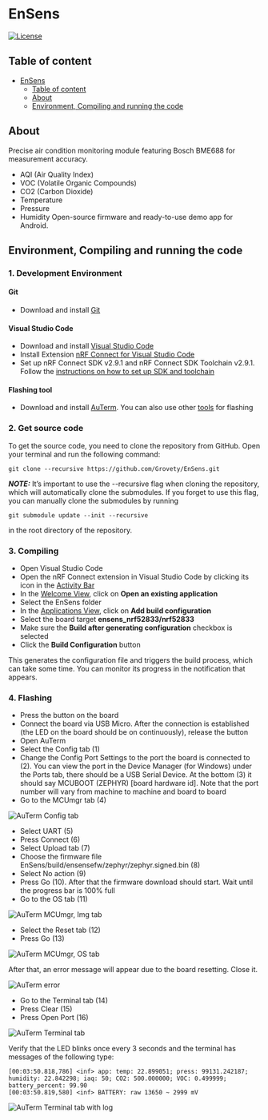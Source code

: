 # EnSens

[![License](https://img.shields.io/badge/License-GPL%203.0-blue.svg)](https://opensource.org/licenses/Apache-2.0)

## Table of content

- [EnSens](#ensens)
  - [Table of content](#table-of-content)
  - [About](#about)
  - [Environment, Compiling and running the code](#environment-compiling-and-running-the-code)

## About
Precise air condition monitoring module featuring Bosch BME688 for measurement accuracy.

- AQI (Air Quality Index)
- VOC (Volatile Organic Compounds)
- CO2 (Carbon Dioxide)
- Temperature
- Pressure
- Humidity
Open-source firmware and ready-to-use demo app for Android.

## Environment, Compiling and running the code
### 1. Development Environment
#### Git
- Download and install [Git](https://git-scm.com/downloads)

#### Visual Studio Code
- Download and install [Visual Studio Code](https://code.visualstudio.com/)
- Install Extension [nRF Connect for Visual Studio Code](https://marketplace.visualstudio.com/items?itemName=nordic-semiconductor.nrf-connect)
- Set up nRF Connect SDK v2.9.1 and nRF Connect SDK Toolchain v2.9.1. Follow the [instructions on how to set up SDK and toolchain](https://docs.nordicsemi.com/bundle/nrf-connect-vscode/page/get_started/quick_setup.html)

#### Flashing tool
- Download and install [AuTerm](https://github.com/thedjnK/AuTerm/releases/tag/v0.35a-pre). You can also use other [tools](https://docs.zephyrproject.org/latest/services/device_mgmt/mcumgr.html#tools-libraries) for flashing

### 2. Get source code
To get the source code, you need to clone the repository from GitHub. Open your terminal and run the following command:

```console
git clone --recursive https://github.com/Grovety/EnSens.git
```

**_NOTE:_**
It’s important to use the --recursive flag when cloning the repository, which will automatically clone the submodules. If you forget to use this flag, you can manually clone the submodules by running
```console
git submodule update --init --recursive
```
in the root directory of the repository.

### 3. Compiling
- Open Visual Studio Code
- Open the nRF Connect extension in Visual Studio Code by clicking its icon in the [Activity Bar](https://docs.nordicsemi.com/bundle/nrf-connect-vscode/page/reference/ui_overview.html)
- In the [Welcome View](https://docs.nordicsemi.com/bundle/nrf-connect-vscode/page/reference/ui_sidebar_welcome.html), click on **Open an existing application**
- Select the EnSens folder
- In the [Applications View](https://docs.nordicsemi.com/bundle/nrf-connect-vscode/page/reference/ui_sidebar_applications.html), click on **Add build configuration**
- Select the board target **ensens_nrf52833/nrf52833**
- Make sure the **Build after generating configuration** checkbox is selected
- Click the **Build Configuration** button

This generates the configuration file and triggers the build process, which can take some time. You can monitor its progress in the notification that appears.

### 4. Flashing
- Press the button on the board
- Connect the board via USB Micro. After the connection is established (the LED on the board should be on continuously), release the button
- Open AuTerm
- Select the Config tab (1)
- Change the Config Port Settings to the port the board is connected to (2). You can view the port in the Device Manager (for Windows) under the Ports tab, there should be a USB Serial Device. At the bottom (3) it should say MCUBOOT (ZEPHYR) [board hardware id]. Note that the port number will vary from machine to machine and board to board
- Go to the MCUmgr tab (4)

![AuTerm Config tab](docs/images/AuTerm_Config_tab.png?raw=true)

- Select UART (5)
- Press Connect (6)
- Select Upload tab (7)
- Choose the firmware file EnSens/build/ensensefw/zephyr/zephyr.signed.bin (8)
- Select No action (9)
- Press Go (10). After that the firmware download should start. Wait until the progress bar is 100% full
- Go to the OS tab (11)

![AuTerm MCUmgr, Img tab](docs/images/AuTerm_MCUmgr_Img_tab.png?raw=true)

- Select the Reset tab (12)
- Press Go (13)

![AuTerm MCUmgr, OS tab](docs/images/AuTerm_MCUmgr_OS_tab.png?raw=true)

After that, an error message will appear due to the board resetting. Close it.

![AuTerm error](docs/images/AuTerm_error.png?raw=true)

- Go to the Terminal tab (14)
- Press Clear (15)
- Press Open Port (16)

![AuTerm Terminal tab](docs/images/AuTerm_Terminal_tab.png?raw=true)

Verify that the LED blinks once every 3 seconds and the terminal has messages of the following type:

```console
[00:03:50.818,786] <inf> app: temp: 22.899051; press: 99131.242187; humidity: 22.842298; iaq: 50; CO2: 500.000000; VOC: 0.499999; battery_percent: 99.90
[00:03:50.819,580] <inf> BATTERY: raw 13650 ~ 2999 mV
```

![AuTerm Terminal tab with log](docs/images/AuTerm_Terminal_tab_with_log.png?raw=true)

